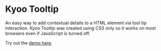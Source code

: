 Kyoo Tooltip
=======================

An easy way to add contextual details to a HTML element via tool tip interaction. Kyoo Tooltip was created using CSS only so it works on most browsers even if JavaScript is turned off.

Try out the [demo here](http://cdpn.io/tmHKh).
